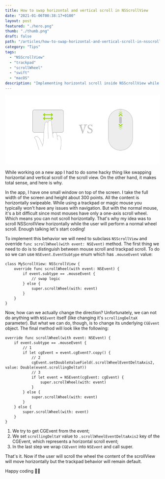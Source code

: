 ```yaml
---
title: How to swap horizontal and vertical scroll in NSScrollView
date: "2021-01-06T00:38:17+0100"
layout: post
featured: "./hero.png"
thumb: "./thumb.png"
draft: false
path: "/articles/how-to-swap-horizontal-and-vertical-scroll-in-nsscrollview/"
category: "Tips"
tags:
  - "NSScrollView"
  - "trackpad"
  - "scrollWheel"
  - "swift"
  - "macOS"
description: "Implementing horizontal scroll inside NSScrollView while the user is doing vertical scroll with the mouse wheel"
---
```


![](hero.png)

While working on a new app I had to do some hacky thing like swapping horizontal and vertical scroll of the scroll view. On the other hand, it makes total sense, and here is why.

In the app, I have one small window on top of the screen. I take the full width of the screen and height about 300 points. All the content is horizontally swipeable. While using a trackpad or magic mouse you typically won't have any issues with navigation. But with the normal mouse, it's a bit difficult since most mouses have only a one-axis scroll wheel. Which means you can not scroll horizontally. That's why my idea was to scroll NSScrollView horizontally while the user will perform a normal wheel scroll. Enough talking let's start coding!

To implement this behavior we will need to subclass `NSScrollView` and override `func scrollWheel(with event: NSEvent)` method. The first thing we need to do is to distinguish between mouse scroll and trackpad scroll. To do so we can use `NSEvent.EventSubtype` enum which has `.mouseEvent` value:

```
class MyScrollView: NSScrollView {
    override func scrollWheel(with event: NSEvent) {
        if event.subtype == .mouseEvent {
            // swap logic
        } else {
            super.scrollWheel(with: event)
        }
    }
}
```

Now, how can we actually change the direction? Unfortunately, we can not do anything with `NSEvent` itself (like changing it's `scrollingDeltaX` parameter). But what we can do, though, is to change its underlying `CGEvent` object. The final method will look like the following:

```
override func scrollWheel(with event: NSEvent) {
    if event.subtype == .mouseEvent {
        // 1
        if let cgEvent = event.cgEvent?.copy() {
            // 2
            cgEvent.setDoubleValueField(.scrollWheelEventDeltaAxis2, value: Double(event.scrollingDeltaY))
            // 3
            if let event = NSEvent(cgEvent: cgEvent) {
                super.scrollWheel(with: event)
            }
        } else {
            super.scrollWheel(with: event)
        }
    } else {
        super.scrollWheel(with: event)
    }
}
```

1. We try to get CGEvent from the event;
2. We set `scrollingDeltaY` value to `.scrollWheelEventDeltaAxis2` key of the CGEvent, which represents a horizontal scroll event;
3. In the last step we wrap `CGEvent` into `NSEvent` and call super.

That's it. Now if the user will scroll the wheel the content of the scrollView will move horizontally but the trackpad behavior will remain default.

Happy coding 🤘🏻